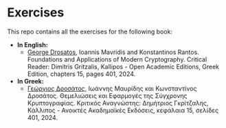 # Exercises
This repo contains all the exercises for the following book:
* **In English:**
  - [George Drosatos](https://www.drosatos.info), Ioannis Mavridis and Konstantinos Rantos. Foundations and Applications of Modern Cryptography. Critical Reader: Dimitris Gritzalis, Kallipos - Open Academic Editions, Greek Edition, chapters 15, pages 401, 2024.
* **In Greek:**
  - [Γεώργιος Δροσάτος](https://www.drosatos.info), Ιωάννης Μαυρίδης και Κωνσταντίνος Δροσάτος. Θεμελιώσεις και Εφαρμογές της Σύγχρονης Κρυπτογραφίας. Κριτικός Αναγνώστης: Δημήτριος Γκρίτζαλης, Κάλλιπος - Ανοικτές Ακαδημαϊκές Εκδόσεις, κεφάλαια 15, σελίδες 401, 2024.
